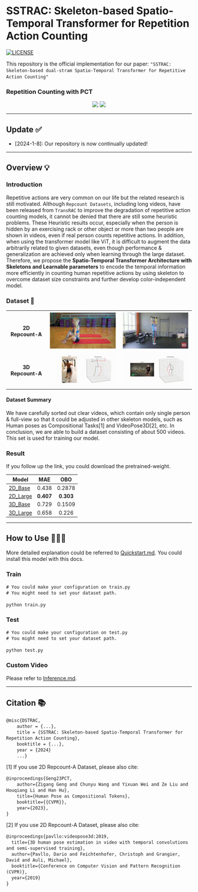 # SSTRAC: Skeleton-based Spatio-Temporal Transformer for Repetition Action Counting
[![LICENSE](https://img.shields.io/badge/license-Anti%20996-blue.svg)](https://github.com/996icu/996.ICU/blob/master/LICENSE)

This repository is the official implementation for our paper: ` "SSTRAC: Skeleton-based dual-stram Spatio-Temporal Transformer for Repetitive Action Counting" `

### Repetition Counting with PCT
<p align="center">
    <img src="lib/src/demo1.gif", width="150">
    <img src="lib/src/demo2.gif", width="400">
</p>


---
## Update ✅

- [2024-1-8]: Our repository is now continually updated!
---
## Overview 💡

### Introduction 

Repetitive actions are very common on our life but the related research is still motivated. Although `Repcount Datasets`, including long videos, have been released from `TransRAC` to improve the degradation of repetitive action counting models, it cannot be denied that there are still some heuristic problems. These Heuristic results occur, especially when the person is hidden by an exercising rack or other object or more than two people are shown in videos, even if real person counts repetitive actions. In addition, when using the transformer model like ViT, it is difficult to augment the data arbitrarily related to given datasets, even though performance & generalization are achieved only when learning through the large dataset. Therefore, we propose the **Spatio-Temporal Transformer Architecture with Skeletons and Learnable parameters** to encode the temporal information more efficiently in counting human repetitive actions by using skeleton to overcome dataset size constraints and further develop color-independent model. 


### Dataset 💽

<table rule='none' align = 'center'>
    <tr>
        <td>
            <center>
                <strong>2D Repcount-A</strong>
            </center>
        </td>
        <td>
            <center>
                <img src='lib/src/demo3.gif' width = 300>
            </center>
        </td>
        <td>
            <center>
                <img src='lib/src/demo4.gif' width = 300>
            </center>
        </td>
    </tr>
    <tr>
        <td>
            <center>
                <strong>3D Repcount-A</strong>
            </center>
        </td>
        <td>
            <center>
                <img src='lib/src/demo5.gif' width = 300>
            </center>
        </td>
        <td>
            <center>
                <img src='lib/src/demo6.gif' width = 300>
            </center>
        </td>
    </tr>
</table>

#### Dataset Summary

We have carefully sorted out clear videos, which contain only single person & full-view so that it could be adjusted in other skeleton models, such as Human poses as Compositional Tasks[1] and VideoPose3D[2], etc. In conclusion, we are able to build a dataset consisting of about 500 videos. This set is used for training our model.

### Result

If you follow up the link, you could download the pretrained-weight.

|Model|MAE|OBO|
|------|:---:|:---:|
|[2D_Base](https://github.com/imjjun/SSTRAC/)|0.438|0.2878|
|[2D_Large](https://github.com/imjjun/SSTRAC/)|**0.407**|**0.303**|
|[3D_Base](https://github.com/imjjun/SSTRAC/)|0.729|0.1509|
|[3D_Large](https://github.com/imjjun/SSTRAC/)|0.658|0.226|

---
## How to Use 🙋🏻‍♂️

More detailed explanation could be referred to [Quickstart.md](./docs/Quickstart.md). You could install this model with this docs.

### Train

```
# You could make your configuration on train.py
# You might need to set your dataset path.

python train.py
```

### Test
```
# You could make your configuration on test.py
# You might need to set your dataset path.

python test.py
```

### Custom Video

Please refer to [Inference.md](./docs/Inference.md).

---
## Citation 📚

```
@misc{DSTRAC,
	author = {...},
	title = {SSTRAC: Skeleton-based Spatio-Temporal Transformer for Repetition Action Counting},
	booktitle = {...},
	year = {2024}
    ...}
```
[1] If you use 2D Repcount-A Dataset, please also cite:
```
@inproceedings{Geng23PCT,
	author={Zigang Geng and Chunyu Wang and Yixuan Wei and Ze Liu and Houqiang Li and Han Hu},
	title={Human Pose as Compositional Tokens},
	booktitle={{CVPR}},
	year={2023}, 
}
```
[2] If you use 2D Repcount-A Dataset, please also cite:
```
@inproceedings{pavllo:videopose3d:2019,
  title={3D human pose estimation in video with temporal convolutions and semi-supervised training},
  author={Pavllo, Dario and Feichtenhofer, Christoph and Grangier, David and Auli, Michael},
  booktitle={Conference on Computer Vision and Pattern Recognition (CVPR)},
  year={2019}
}
```
